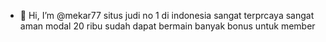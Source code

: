 - 👋 Hi, I’m @mekar77
situs judi no 1 di indonesia
sangat terprcaya
sangat aman
modal 20 ribu sudah dapat bermain
banyak bonus untuk member
